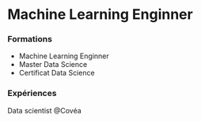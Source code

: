 # Machine Learning Enginner
### Formations
- Machine Learning Enginner
- Master Data Science
- Certificat Data Science
### Expériences
Data scientist @Covéa
